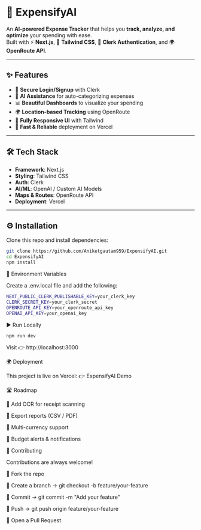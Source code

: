 # 💸 ExpensifyAI

An **AI-powered Expense Tracker** that helps you **track, analyze, and optimize** your spending with ease.  
Built with ⚡ **Next.js**, 🎨 **Tailwind CSS**, 🔐 **Clerk Authentication**, and 🌍 **OpenRoute API**.

---

## ✨ Features

- 🔐 **Secure Login/Signup** with Clerk  
- 🤖 **AI Assistance** for auto-categorizing expenses  
- 📊 **Beautiful Dashboards** to visualize your spending  
- 🌍 **Location-based Tracking** using OpenRoute  
- 📱 **Fully Responsive UI** with Tailwind  
- 🚀 **Fast & Reliable** deployment on Vercel  

---

## 🛠️ Tech Stack

- **Framework**: Next.js  
- **Styling**: Tailwind CSS  
- **Auth**: Clerk  
- **AI/ML**: OpenAI / Custom AI Models  
- **Maps & Routes**: OpenRoute API  
- **Deployment**: Vercel  

---

## ⚙️ Installation

Clone this repo and install dependencies:

```bash
git clone https://github.com/Aniketgautam959/ExpensifyAI.git
cd ExpensifyAI
npm install
```


🔧 Environment Variables

Create a .env.local file and add the following:
```bash
NEXT_PUBLIC_CLERK_PUBLISHABLE_KEY=your_clerk_key
CLERK_SECRET_KEY=your_clerk_secret
OPENROUTE_API_KEY=your_openroute_api_key
OPENAI_API_KEY=your_openai_key
```

▶️ Run Locally
```bash
npm run dev
```
Visit 👉 http://localhost:3000

🌍 Deployment

This project is live on Vercel:
👉 ExpensifyAI Demo

🛣️ Roadmap

📸 Add OCR for receipt scanning

📑 Export reports (CSV / PDF)

💱 Multi-currency support

🔔 Budget alerts & notifications

🤝 Contributing

Contributions are always welcome!

🍴 Fork the repo

🌱 Create a branch → git checkout -b feature/your-feature

💾 Commit → git commit -m "Add your feature"

🚀 Push → git push origin feature/your-feature

🔁 Open a Pull Request
